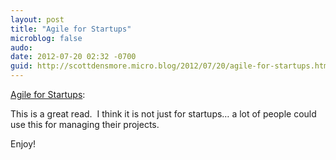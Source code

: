 ```yaml
---
layout: post
title: "Agile for Startups"
microblog: false
audo:
date: 2012-07-20 02:32 -0700
guid: http://scottdensmore.micro.blog/2012/07/20/agile-for-startups.html
---
```


[Agile for Startups](http://blog.carbonfive.com/2012/08/09/agile-for-startups/):

This is a great read.  I think it is not just for startups… a lot of people could use this for managing their projects.

Enjoy!